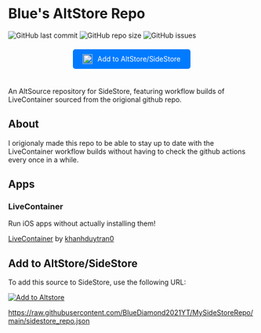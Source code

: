 # Blue's AltStore Repo

![GitHub last commit](https://img.shields.io/github/last-commit/BlueDiamond2021YT/MySideStoreRepo)
![GitHub repo size](https://img.shields.io/github/repo-size/BlueDiamond2021YT/MySideStoreRepo)
![GitHub issues](https://img.shields.io/github/issues/BlueDiamond2021YT/MySideStoreRepo)
<br>
<div style="text-align: center; margin: 20px;">
    <a href="your-link-here" style="text-decoration: none; color: white; background-color: #007bff; padding: 10px 20px; border-radius: 5px; display: inline-flex; align-items: center;">
        <img src="https://raw.githubusercontent.com/BlueDiamond2021YT/MySideStoreRepo/main/resources/SideStoreLogo.png" alt="Add to AltStore/SideStore" width="20" style="margin-right: 10px;"/> 
        Add to AltStore/SideStore
    </a>
</div>

<br>
An AltSource repository for SideStore, featuring workflow builds of LiveContainer sourced from the origional github repo.

## About
I origionaly made this repo to be able to stay up to date with the LiveContainer workflow builds without having to check the github actions every once in a while.


## Apps

### LiveContainer

Run iOS apps without actually installing them!

[LiveContainer](https://github.com/khanhduytran0/LiveContainer) by [khanhduytran0](https://github.com/khanhduytran0)

## Add to AltStore/SideStore

To add this source to SideStore, use the following URL:

[![Add to Altstore](https://i.imgur.com/46qhEAv.png)](altstore://source?url=https://raw.githubusercontent.com/BlueDiamond2021YT/MySideStoreRepo/main/sidestore_repo.json)

https://raw.githubusercontent.com/BlueDiamond2021YT/MySideStoreRepo/main/sidestore_repo.json
